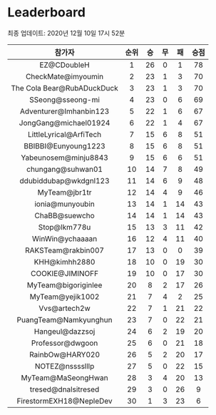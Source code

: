 # Leaderboard
최종 업데이트: 2020년 12월 10일 17시 52분




| 참가자 | 순위 | 승 | 무 | 패 | 승점 |
|:---:|:---:|:---:|:---:|:---:|:---:|
| EZ@CDoubleH | 1 | 26 | 0 | 1 | 78 |
| CheckMate@imyoumin | 2 | 23 | 1 | 3 | 70 |
| The Cola Bear@RubADuckDuck | 3 | 23 | 1 | 3 | 70 |
| SSeong@sseong-mi | 4 | 23 | 0 | 6 | 69 |
| Adventurer@Imhanbin123 | 5 | 22 | 1 | 6 | 67 |
| JongGang@michael01924 | 6 | 22 | 1 | 4 | 67 |
| LittleLyrical@ArfiTech | 7 | 15 | 6 | 8 | 51 |
| BBIBBI@Eunyoung1223 | 8 | 15 | 6 | 8 | 51 |
| Yabeunosem@minju8843 | 9 | 15 | 6 | 6 | 51 |
| chungang@suhwan01 | 10 | 14 | 7 | 8 | 49 |
| ddubiddubap@wkdgnl123 | 11 | 14 | 6 | 9 | 48 |
| MyTeam@jbr1tr | 12 | 14 | 4 | 9 | 46 |
| ionia@munyoubin | 13 | 14 | 1 | 14 | 43 |
| ChaBB@suewcho | 14 | 14 | 1 | 14 | 43 |
| Stop@lkm778u | 15 | 13 | 3 | 11 | 42 |
| WinWin@ychaaaan | 16 | 12 | 4 | 11 | 40 |
| RAKSTeam@rakbin007 | 17 | 13 | 0 | 0 | 39 |
| KHH@kimhh2880 | 18 | 10 | 0 | 19 | 30 |
| COOKIE@JIMINOFF | 19 | 10 | 0 | 17 | 30 |
| MyTeam@bigoriginlee | 20 | 8 | 2 | 17 | 26 |
| MyTeam@yejik1002 | 21 | 7 | 4 | 2 | 25 |
| Vvs@artech2w | 22 | 7 | 1 | 21 | 22 |
| PuangTeam@Namkyunghun | 23 | 7 | 0 | 22 | 21 |
| Hangeul@dazzsoj | 24 | 6 | 2 | 19 | 20 |
| Professor@dwgoon | 25 | 6 | 0 | 21 | 18 |
| RainbOw@HARY020 | 26 | 5 | 2 | 20 | 17 |
| NOTEZ@nsssslllp | 27 | 5 | 0 | 22 | 15 |
| MyTeam@MaSeongHwan | 28 | 3 | 4 | 20 | 13 |
| tresed@dnalsitresed | 29 | 3 | 0 | 26 | 9 |
| FirestormEXH18@NepleDev | 30 | 1 | 3 | 23 | 6 |